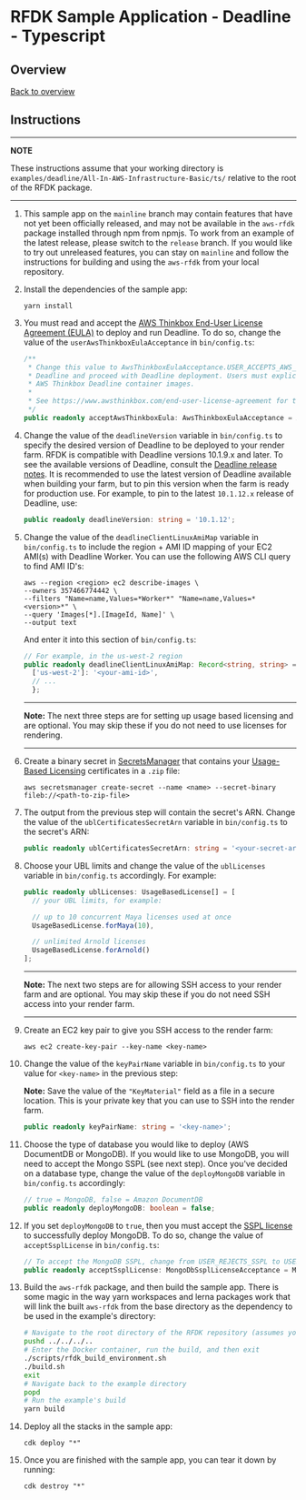 # RFDK Sample Application - Deadline - Typescript

## Overview
[Back to overview](../README.md)

## Instructions

---
**NOTE**

These instructions assume that your working directory is `examples/deadline/All-In-AWS-Infrastructure-Basic/ts/` relative to the root of the RFDK package.

---

1. This sample app on the `mainline` branch may contain features that have not yet been officially released, and may not be available in the `aws-rfdk` package installed through npm from npmjs. To work from an example of the latest release, please switch to the `release` branch. If you would like to try out unreleased features, you can stay on `mainline` and follow the instructions for building and using the `aws-rfdk` from your local repository.
2.  Install the dependencies of the sample app:

    ```
    yarn install
    ```
3.  You must read and accept the [AWS Thinkbox End-User License Agreement (EULA)](https://www.awsthinkbox.com/end-user-license-agreement) to deploy and run Deadline. To do so, change the value of the `userAwsThinkboxEulaAcceptance` in `bin/config.ts`:

    ```ts
    /**
     * Change this value to AwsThinkboxEulaAcceptance.USER_ACCEPTS_AWS_THINKBOX_EULA if you wish to accept the EULA for
     * Deadline and proceed with Deadline deployment. Users must explicitly accept the AWS Thinkbox EULA before using the
     * AWS Thinkbox Deadline container images.
     *
     * See https://www.awsthinkbox.com/end-user-license-agreement for the terms of the agreement.
     */
    public readonly acceptAwsThinkboxEula: AwsThinkboxEulaAcceptance = AwsThinkboxEulaAcceptance.USER_REJECTS_AWS_THINKBOX_EULA;
    ```
4.  Change the value of the `deadlineVersion` variable in `bin/config.ts` to specify the desired version of Deadline to be deployed to your render farm. RFDK is compatible with Deadline versions 10.1.9.x and later. To see the available versions of Deadline, consult the [Deadline release notes](https://docs.thinkboxsoftware.com/products/deadline/10.1/1_User%20Manual/manual/release-notes.html). It is recommended to use the latest version of Deadline available when building your farm, but to pin this version when the farm is ready for production use. For example, to pin to the latest `10.1.12.x` release of Deadline, use:

    ```ts
    public readonly deadlineVersion: string = '10.1.12';
    ```

5.  Change the value of the `deadlineClientLinuxAmiMap` variable in `bin/config.ts` to include the region + AMI ID mapping of your EC2 AMI(s) with Deadline Worker. You can use the following AWS CLI query to find AMI ID's:
    ```
    aws --region <region> ec2 describe-images \
    --owners 357466774442 \
    --filters "Name=name,Values=*Worker*" "Name=name,Values=*<version>*" \
    --query 'Images[*].[ImageId, Name]' \
    --output text
    ```

    And enter it into this section of `bin/config.ts`:
    ```ts
    // For example, in the us-west-2 region
    public readonly deadlineClientLinuxAmiMap: Record<string, string> = {
      ['us-west-2']: '<your-ami-id>',
      // ...
      };
    ```

    ---

    **Note:** The next three steps are for setting up usage based licensing and are optional. You may skip these if you do not need to use licenses for rendering.

    ---
6.  Create a binary secret in [SecretsManager](https://aws.amazon.com/secrets-manager/) that contains your [Usage-Based Licensing](https://docs.thinkboxsoftware.com/products/deadline/10.1/1_User%20Manual/manual/aws-portal/licensing-setup.html?highlight=usage%20based%20licensing) certificates in a `.zip` file:

    ```
    aws secretsmanager create-secret --name <name> --secret-binary fileb://<path-to-zip-file>
    ```
7.  The output from the previous step will contain the secret's ARN. Change the value of the `ublCertificatesSecretArn` variable in `bin/config.ts` to the secret's ARN:

    ```ts
    public readonly ublCertificatesSecretArn: string = '<your-secret-arn>';
    ```
8.  Choose your UBL limits and change the value of the `ublLicenses` variable in `bin/config.ts` accordingly. For example:

    ```ts
    public readonly ublLicenses: UsageBasedLicense[] = [
      // your UBL limits, for example:

      // up to 10 concurrent Maya licenses used at once
      UsageBasedLicense.forMaya(10),

      // unlimited Arnold licenses
      UsageBasedLicense.forArnold()
    ];
    ```

    ---

    **Note:** The next two steps are for allowing SSH access to your render farm and are optional. You may skip these if you do not need SSH access into your render farm.

    ---
9.  Create an EC2 key pair to give you SSH access to the render farm:

    ```
    aws ec2 create-key-pair --key-name <key-name>
    ```
10. Change the value of the `keyPairName` variable in `bin/config.ts` to your value for `<key-name>` in the previous step:

    **Note:** Save the value of the `"KeyMaterial"` field as a file in a secure location. This is your private key that you can use to SSH into the render farm.

    ```ts
    public readonly keyPairName: string = '<key-name>';
    ```
11. Choose the type of database you would like to deploy (AWS DocumentDB or MongoDB).
    If you would like to use MongoDB, you will need to accept the Mongo SSPL (see next step).
    Once you've decided on a database type, change the value of the `deployMongoDB` variable in `bin/config.ts` accordingly:

    ```ts
    // true = MongoDB, false = Amazon DocumentDB
    public readonly deployMongoDB: boolean = false;
    ```
12. If you set `deployMongoDB` to `true`, then you must accept the [SSPL license](https://www.mongodb.com/licensing/server-side-public-license) to successfully deploy MongoDB. To do so, change the value of `acceptSsplLicense` in `bin/config.ts`:

    ```ts
    // To accept the MongoDB SSPL, change from USER_REJECTS_SSPL to USER_ACCEPTS_SSPL
    public readonly acceptSsplLicense: MongoDbSsplLicenseAcceptance = MongoDbSsplLicenseAcceptance.USER_REJECTS_SSPL;
    ```
13. Build the `aws-rfdk` package, and then build the sample app. There is some magic in the way yarn workspaces and lerna packages work that will link the built `aws-rfdk` from the base directory as the dependency to be used in the example's directory:
    ```bash
    # Navigate to the root directory of the RFDK repository (assumes you started in the example's directory)
    pushd ../../../..
    # Enter the Docker container, run the build, and then exit
    ./scripts/rfdk_build_environment.sh
    ./build.sh
    exit
    # Navigate back to the example directory
    popd
    # Run the example's build
    yarn build
    ```
14. Deploy all the stacks in the sample app:

    ```
    cdk deploy "*"
    ```
15. Once you are finished with the sample app, you can tear it down by running:

    ```
    cdk destroy "*"
    ```
